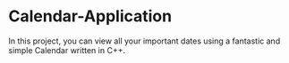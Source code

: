 # Calendar-Application
In this project, you can view all your important dates using a fantastic and simple Calendar written in C++.
